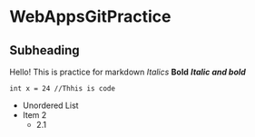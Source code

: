 # WebAppsGitPractice
## Subheading
Hello!
This is practice for markdown
*Italics*
**Bold**
***Italic and bold***

`int x = 24 //Thhis is code`
* Unordered List
* Item 2
    * 2.1
